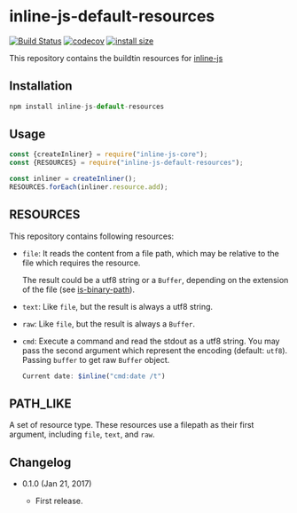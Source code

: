 inline-js-default-resources
===========================

[![Build Status](https://travis-ci.org/eight04/inline-js-default-resources.svg?branch=master)](https://travis-ci.org/eight04/inline-js-default-resources)
[![codecov](https://codecov.io/gh/eight04/inline-js-default-resources/branch/master/graph/badge.svg)](https://codecov.io/gh/eight04/inline-js-default-resources)
[![install size](https://packagephobia.now.sh/badge?p=inline-js-default-resources)](https://packagephobia.now.sh/result?p=inline-js-default-resources)

This repository contains the buildtin resources for [inline-js](https://github.com/eight04/inline-js)

Installation
------------
```js
npm install inline-js-default-resources
```

Usage
-----
```js
const {createInliner} = require("inline-js-core");
const {RESOURCES} = require("inline-js-default-resources");

const inliner = createInliner();
RESOURCES.forEach(inliner.resource.add);
```

RESOURCES
---------

This repository contains following resources:

* `file`: It reads the content from a file path, which may be relative to the file which requires the resource.

  The result could be a utf8 string or a `Buffer`, depending on the extension of the file (see [is-binary-path](https://www.npmjs.com/package/is-binary-path)).
  
* `text`: Like `file`, but the result is always a utf8 string.
* `raw`: Like `file`, but the result is always a `Buffer`.
* `cmd`: Execute a command and read the stdout as a utf8 string. You may pass the second argument which represent the encoding (default: `utf8`). Passing `buffer` to get raw `Buffer` object.

  ```js
  Current date: $inline("cmd:date /t")
  ```
  
PATH_LIKE
---------

A set of resource type. These resources use a filepath as their first argument, including `file`, `text`, and `raw`.

Changelog
---------

* 0.1.0 (Jan 21, 2017)

    - First release.
